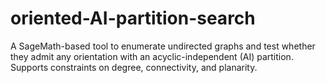 # oriented-AI-partition-search
A SageMath-based tool to enumerate undirected graphs and test whether they admit any orientation with an acyclic-independent (AI) partition. Supports constraints on degree, connectivity, and planarity.
